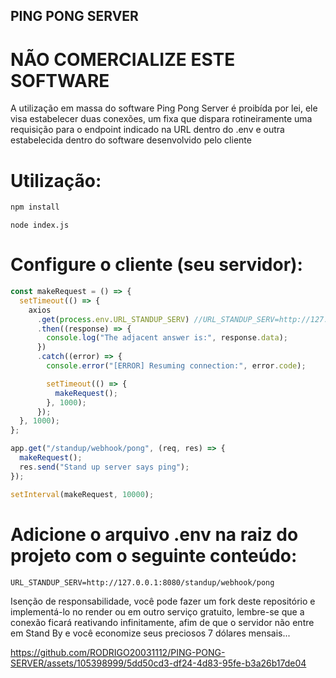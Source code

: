 ## PING PONG SERVER

# NÃO COMERCIALIZE ESTE SOFTWARE

A utilização em massa do software Ping Pong Server é proibída por lei, ele visa estabelecer duas conexões, um fixa que dispara rotineiramente uma requisição para o endpoint indicado na URL dentro do .env e outra estabelecida dentro do software desenvolvido pelo cliente

# Utilização:

```sh
npm install
```

```
node index.js
```

# Configure o cliente (seu servidor):

```js
const makeRequest = () => {
  setTimeout(() => {
    axios
      .get(process.env.URL_STANDUP_SERV) //URL_STANDUP_SERV=http://127.0.0.1:5555/standup/webhook/ping
      .then((response) => {
        console.log("The adjacent answer is:", response.data);
      })
      .catch((error) => {
        console.error("[ERROR] Resuming connection:", error.code);

        setTimeout(() => {
          makeRequest();
        }, 1000);
      });
  }, 1000);
};

app.get("/standup/webhook/pong", (req, res) => {
  makeRequest();
  res.send("Stand up server says ping");
});

setInterval(makeRequest, 10000);
```

# Adicione o arquivo .env na raiz do projeto com o seguinte conteúdo:

```
URL_STANDUP_SERV=http://127.0.0.1:8080/standup/webhook/pong
```

Isenção de responsabilidade, você pode fazer um fork deste repositório e implementá-lo no render ou em outro serviço gratuito, lembre-se que a conexão ficará reativando infinitamente, afim de que o servidor não entre em Stand By e você economize seus preciosos 7 dólares mensais...

https://github.com/RODRIGO20031112/PING-PONG-SERVER/assets/105398999/5dd50cd3-df24-4d83-95fe-b3a26b17de04
